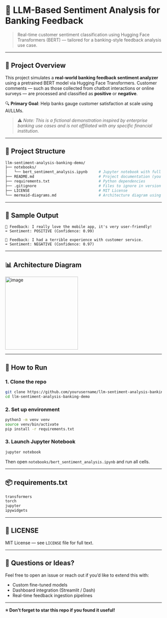 # 🧠 LLM-Based Sentiment Analysis for Banking Feedback

> Real-time customer sentiment classification using Hugging Face Transformers (BERT) — tailored for a banking-style feedback analysis use case.

---

## 📌 Project Overview
This project simulates a **real-world banking feedback sentiment analyzer** using a pretrained BERT model via Hugging Face Transformers. Customer comments — such as those collected from chatbot interactions or online surveys — are processed and classified as **positive** or **negative**.

🔍 **Primary Goal**: Help banks gauge customer satisfaction at scale using AI/LLMs.

> ⚠️ _Note: This is a fictional demonstration inspired by enterprise banking use cases and is not affiliated with any specific financial institution._

---

## 🧱 Project Structure

```bash
llm-sentiment-analysis-banking-demo/
├── notebooks/
│   └── bert_sentiment_analysis.ipynb     # Jupyter notebook with full demo
├── README.md                             # Project documentation (you are here)
├── requirements.txt                      # Python dependencies
├── .gitignore                            # Files to ignore in version control
├── LICENSE                               # MIT License
└── mermaid-diagrams.md                   # Architecture diagram using Mermaid
```

---

## 🧪 Sample Output
```
📝 Feedback: I really love the mobile app, it's very user-friendly!
➡️ Sentiment: POSITIVE (Confidence: 0.99)

📝 Feedback: I had a terrible experience with customer service.
➡️ Sentiment: NEGATIVE (Confidence: 0.97)
```

---

## 📊 Architecture Diagram

<img width="234" alt="image" src="https://github.com/user-attachments/assets/9b3e40c6-4bf6-4100-9942-58dc429ca4dd" />

---

## 🚀 How to Run

### 1. Clone the repo
```bash
git clone https://github.com/yourusername/llm-sentiment-analysis-banking-demo.git
cd llm-sentiment-analysis-banking-demo
```

### 2. Set up environment
```bash
python3 -m venv venv
source venv/bin/activate
pip install -r requirements.txt
```

### 3. Launch Jupyter Notebook
```bash
jupyter notebook
```
Then open `notebooks/bert_sentiment_analysis.ipynb` and run all cells.

---

## 📦 requirements.txt
```txt
transformers
torch
jupyter
ipywidgets
```

---

## 📄 LICENSE
MIT License — see `LICENSE` file for full text.

---

## 💬 Questions or Ideas?
Feel free to open an issue or reach out if you’d like to extend this with:
- Custom fine-tuned models
- Dashboard integration (Streamlit / Dash)
- Real-time feedback ingestion pipelines

---

**⭐️ Don’t forget to star this repo if you found it useful!**
